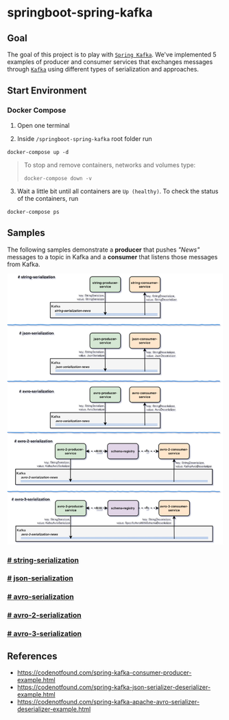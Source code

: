 # springboot-spring-kafka

## Goal

The goal of this project is to play with [`Spring Kafka`](https://docs.spring.io/spring-kafka/reference/htmlsingle/).
We've implemented 5 examples of producer and consumer services that exchanges messages through [`Kafka`](https://kafka.apache.org/)
using different types of serialization and approaches.

## Start Environment

### Docker Compose

1. Open one terminal

2. Inside `/springboot-spring-kafka` root folder run

```
docker-compose up -d
```
> To stop and remove containers, networks and volumes type:
> ```
> docker-compose down -v
> ```

3. Wait a little bit until all containers are `Up (healthy)`. To check the status of the containers, run
```
docker-compose ps
```

## Samples

The following samples demonstrate a **producer** that pushes _"News"_ messages to a topic in Kafka and a **consumer**
that listens those messages from Kafka.

![project-diagram-samples](images/project-diagram-samples.png)

### [# string-serialization](https://github.com/ivangfr/springboot-spring-kafka/tree/master/string-serialization)

### [# json-serialization](https://github.com/ivangfr/springboot-spring-kafka/tree/master/json-serialization)

### [# avro-serialization](https://github.com/ivangfr/springboot-spring-kafka/tree/master/avro-serialization)

### [# avro-2-serialization](https://github.com/ivangfr/springboot-spring-kafka/tree/master/avro-2-serialization)

### [# avro-3-serialization](https://github.com/ivangfr/springboot-spring-kafka/tree/master/avro-3-serialization)

## References

- https://codenotfound.com/spring-kafka-consumer-producer-example.html
- https://codenotfound.com/spring-kafka-json-serializer-deserializer-example.html
- https://codenotfound.com/spring-kafka-apache-avro-serializer-deserializer-example.html